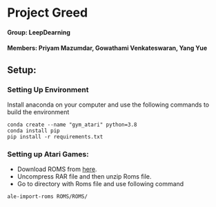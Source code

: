 # Project Greed
#### Group: LeepDearning
#### Members: Priyam Mazumdar, Gowathami Venkateswaran, Yang Yue

## Setup:
###  Setting Up Environment
Install anaconda on your computer and use the following commands to build the environment

```
conda create --name "gym_atari" python=3.8
conda install pip
pip install -r requirements.txt 
```

### Setting up Atari Games:
- Download ROMS from [here](http://www.atarimania.com/rom_collection_archive_atari_2600_roms.html).  
- Uncompress RAR file and then unzip Roms file.
- Go to directory with Roms file and use following command

```
ale-import-roms ROMS/ROMS/
```



